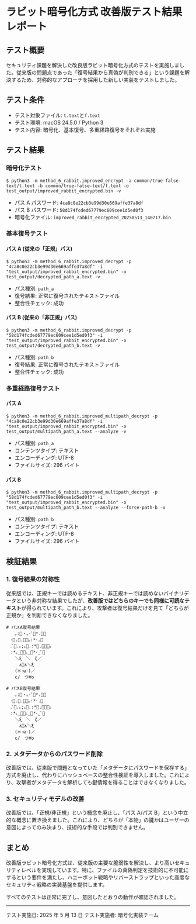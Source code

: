 # ラビット暗号化方式 改善版テスト結果レポート

## テスト概要

セキュリティ課題を解決した改良版ラビット暗号化方式のテストを実施しました。従来版の問題点であった「復号結果から真偽が判別できる」という課題を解決するため、対称的なアプローチを採用した新しい実装をテストしました。

## テスト条件

- テスト対象ファイル: `t.text`と`f.text`
- テスト環境: macOS 24.5.0 / Python 3
- テスト内容: 暗号化、基本復号、多重経路復号をそれぞれ実施

## テスト結果

### 暗号化テスト

```
$ python3 -m method_6_rabbit.improved_encrypt -a common/true-false-text/t.text -b common/true-false-text/f.text -o test_output/improved_rabbit_encrypted.bin -v
```

- パス A パスワード: `4ca8c0e22cb3e99d30e669affe37a8df`
- パス B パスワード: `58d174fcded67779ec609cee1d5ed0f3`
- 暗号化ファイル: `improved_rabbit_encrypted_20250513_140717.bin`

### 基本復号テスト

#### パス A (従来の「正規」パス)

```
$ python3 -m method_6_rabbit.improved_decrypt -p "4ca8c0e22cb3e99d30e669affe37a8df" -i "test_output/improved_rabbit_encrypted.bin" -o test_output/decrypted_path_a.text -v
```

- パス種別: `path_a`
- 復号結果: 正常に復号されたテキストファイル
- 整合性チェック: 成功

#### パス B (従来の「非正規」パス)

```
$ python3 -m method_6_rabbit.improved_decrypt -p "58d174fcded67779ec609cee1d5ed0f3" -i "test_output/improved_rabbit_encrypted.bin" -o test_output/decrypted_path_b.text -v
```

- パス種別: `path_b`
- 復号結果: 正常に復号されたテキストファイル
- 整合性チェック: 成功

### 多重経路復号テスト

#### パス A

```
$ python3 -m method_6_rabbit.improved_multipath_decrypt -p "4ca8c0e22cb3e99d30e669affe37a8df" -i "test_output/improved_rabbit_encrypted.bin" -o test_output/multipath_path_a.text --analyze -v
```

- パス種別: `path_a`
- コンテンツタイプ: テキスト
- エンコーディング: UTF-8
- ファイルサイズ: 296 バイト

#### パス B

```
$ python3 -m method_6_rabbit.improved_multipath_decrypt -p "58d174fcded67779ec609cee1d5ed0f3" -i "test_output/improved_rabbit_encrypted.bin" -o test_output/multipath_path_b.text --analyze --force-path-b -v
```

- パス種別: `path_b`
- コンテンツタイプ: テキスト
- エンコーディング: UTF-8
- ファイルサイズ: 296 バイト

## 検証結果

### 1. 復号結果の対称性

従来版では、正規キーでは読めるテキスト、非正規キーでは読めないバイナリデータという非対称な結果でしたが、**改善版ではどちらのキーでも同様に可読なテキスト**が得られています。これにより、攻撃者は復号結果だけを見て「どちらが正規か」を判断できなくなりました。

```
# パスA復号結果
　　｡:🌸・｡･ﾟ🌸*.ﾟ｡
　･🌸.🌸.🌼🌸｡:*･.🌼
　.ﾟ🌼.｡;｡🌸.:*🌸.ﾟ｡🌸｡
　:*｡_🌸🌼｡_🌸*･_ﾟ🌸
　　＼ξ　＼　ζ／
　　　∧🎀∧＼ξ
　　（＊･ω･)／
　　c/　つ∀o

# パスB復号結果
　　｡:🌸・｡･ﾟ🌸*.ﾟ｡
　･🌸.🌸.🌼🌸｡:*･.🌼
　.ﾟ🌼.｡;｡🌸.:*🌸.ﾟ｡🌸｡
　:*｡_🌸🌼｡_🌸*･_ﾟ🌸
　　＼ξ　＼　ζ／
　　　∧🎀∧＼ξ
　　（＊･ω･)／
　　c/　つ∀o
```

### 2. メタデータからのパスワード削除

改善版では、従来版で問題となっていた「メタデータにパスワードを保存する」方式を廃止し、代わりにハッシュベースの整合性検証を導入しました。これにより、攻撃者がメタデータを解析しても鍵情報を得ることはできなくなりました。

### 3. セキュリティモデルの改善

改善版では、「正規/非正規」という概念を廃止し、「パス A/パス B」という中立的な概念に置き換えました。これにより、どちらが「本物」の鍵かはユーザーの意図によってのみ決まり、技術的な手段では判別できません。

## まとめ

改善版ラビット暗号化方式は、従来版の主要な脆弱性を解決し、より高いセキュリティレベルを実現しています。特に、ファイルの真偽判定を技術的に不可能にするという要件を満たし、ハニーポット戦略やリバーストラップといった高度なセキュリティ戦略の実装基盤を提供します。

すべてのテストは正常に完了し、意図したとおりの動作が確認されました。

---

テスト実施日: 2025 年 5 月 13 日
テスト実施者: 暗号化実装チーム
